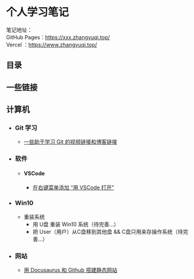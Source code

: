 # 个人学习笔记
笔记地址：  
GitHub Pages：https://xxx.zhangyuqi.top/  
Vercel      ：https://www.zhangyuqi.top/


## 目录

## 一些链接

## 计算机

- ### Git 学习

  - [一些助于学习 Git 的视频链接和博客链接](https://ratherthan17.github.io/notes/docs/GitStudy)

- ### 软件

   - #### VSCode

      - [在右键菜单添加 “用 VSCode 打开”](https://ratherthan17.github.io/notes/docs/Software/VSCode/OpenWithVSCode)

- ### Win10

  - 重装系统
    - 用 U盘 重装 Win10 系统（待完善...）
    - 把 User（用户）从C盘移到其他盘 && C盘只用来存操作系统（待完善...）


- ### 网站

  - [用 Docusaurus 和 Github 搭建静态网站](https://ratherthan17.github.io/notes/docs/MyWebsite/StudyBuildWebsite)

